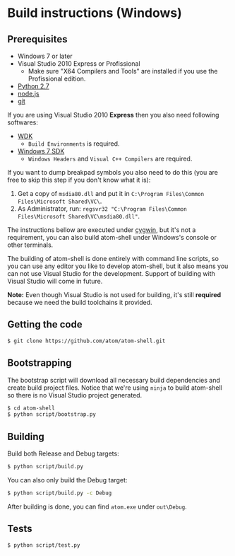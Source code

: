 # Build instructions (Windows)

## Prerequisites

* Windows 7 or later
* Visual Studio 2010 Express or Profissional
  * Make sure "X64 Compilers and Tools" are installed if you use the
    Profissional edition.
* [Python 2.7](http://www.python.org/download/releases/2.7/)
* [node.js](http://nodejs.org/)
* [git](http://git-scm.com)

If you are using Visual Studio 2010 __Express__ then you also need following
softwares:

* [WDK](http://www.microsoft.com/en-us/download/details.aspx?id=11800)
  * `Build Environments` is required.
* [Windows 7 SDK](http://www.microsoft.com/en-us/download/details.aspx?id=8279)
  * `Windows Headers` and `Visual C++ Compilers` are required.

If you want to dump breakpad symbols you also need to do this (you are free to
skip this step if you don't know what it is):

1. Get a copy of `msdia80.dll` and put it in
   `C:\Program Files\Common Files\Microsoft Shared\VC\`.
2. As Administrator, run:
   `regsvr32 "C:\Program Files\Common Files\Microsoft Shared\VC\msdia80.dll"`.

The instructions bellow are executed under [cygwin](http://www.cygwin.com),
but it's not a requirement, you can also build atom-shell under Windows's
console or other terminals.

The building of atom-shell is done entirely with command line scripts, so you
can use any editor you like to develop atom-shell, but it also means you can
not use Visual Studio for the development. Support of building with Visual
Studio will come in future.

**Note:** Even though Visual Studio is not used for building, it's still
**required** because we need the build toolchains it provided.

## Getting the code

```bash
$ git clone https://github.com/atom/atom-shell.git
```

## Bootstrapping

The bootstrap script will download all necessary build dependencies and create
build project files. Notice that we're using `ninja` to build atom-shell so
there is no Visual Studio project generated.

```bash
$ cd atom-shell
$ python script/bootstrap.py
```

## Building

Build both Release and Debug targets:

```bash
$ python script/build.py
```

You can also only build the Debug target:

```bash
$ python script/build.py -c Debug
```

After building is done, you can find `atom.exe` under `out\Debug`.

## Tests

```bash
$ python script/test.py
```
